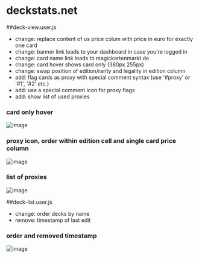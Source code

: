 # deckstats.net

##deck-view.user.js
+ change: replace content of us price colum with price in euro for exactly one card
+ change: banner link leads to your dashboard in case you're logged in
+ change: card name link leads to magickartenmarkt.de
+ change: card hover shows card only (380px 255px)
+ change: swap position of edition/rarity and legality in edition column
+ add: flag cards as proxy with special comment syntax (use '#proxy' or '#1', '#2' etc.)
+ add: use a special comment icon for proxy flags
+ add: show list of used proxies

### card only hover
![image](https://rawgithub.com/solygen/userscripts/master/doc/img/deckstats.net-deckview-001.jpg)
### proxy icon, order within edition cell and single card price column
![image](https://rawgithub.com/solygen/userscripts/master/doc/img/deckstats.net-deckview-002.jpg)
### list of proxies
![image](https://rawgithub.com/solygen/userscripts/master/doc/img/deckstats.net-deckview-003.jpg)


##deck-list.user.js
+ change: order decks by name
+ remove: timestamp of last edit

### order and removed timestamp
![image](https://rawgithub.com/solygen/userscripts/master/doc/img/deckstats.net-decklist-001.jpg)